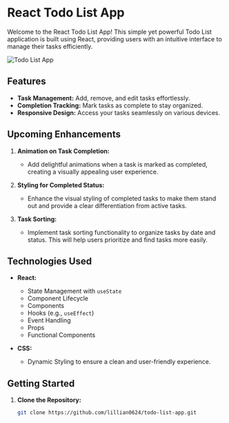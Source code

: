 # React Todo List App

Welcome to the React Todo List App! This simple yet powerful Todo List application is built using React, providing users with an intuitive interface to manage their tasks efficiently.

![Todo List App](https://github.com/lillian0624/todo-list-app/assets/87347776/59654b0f-10cb-45bf-904b-2c17f5c8357e)

## Features

- **Task Management:** Add, remove, and edit tasks effortlessly.
- **Completion Tracking:** Mark tasks as complete to stay organized.
- **Responsive Design:** Access your tasks seamlessly on various devices.

## Upcoming Enhancements

1. **Animation on Task Completion:**
   - Add delightful animations when a task is marked as completed, creating a visually appealing user experience.

2. **Styling for Completed Status:**
   - Enhance the visual styling of completed tasks to make them stand out and provide a clear differentiation from active tasks.

3. **Task Sorting:**
   - Implement task sorting functionality to organize tasks by date and status. This will help users prioritize and find tasks more easily.

## Technologies Used

- **React:**
  - State Management with `useState`
  - Component Lifecycle
  - Components
  - Hooks (e.g., `useEffect`)
  - Event Handling
  - Props
  - Functional Components

- **CSS:**
  - Dynamic Styling to ensure a clean and user-friendly experience.

## Getting Started

1. **Clone the Repository:**
   ```bash
   git clone https://github.com/lillian0624/todo-list-app.git
